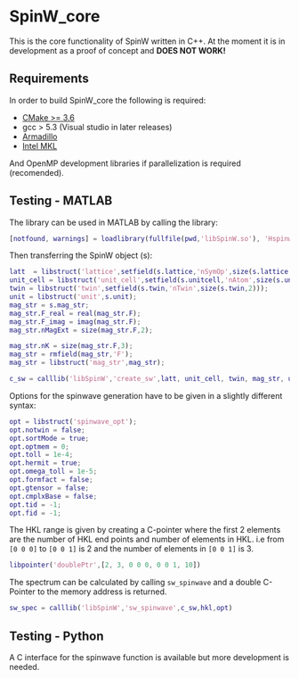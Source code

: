 # SpinW_core
This is the core functionality of SpinW written in C++. At the moment it is
in development as a proof of concept and **DOES NOT WORK!**

## Requirements
In order to build SpinW_core the following is required:
- [CMake >= 3.6](https://cmake.org/) 
- gcc > 5.3 (Visual studio in later releases)
- [Armadillo](http://arma.sourceforge.net/) 
- [Intel MKL](https://software.intel.com/en-us/mkl)

And OpenMP development libraries if parallelization is required (recomended). 

## Testing - MATLAB
The library can be used in MATLAB by calling the library:

```matlab
[notfound, warnings] = loadlibrary(fullfile(pwd,'libSpinW.so'), 'Hspinw.h');
```

Then transferring the SpinW object (s):

```matlab
latt  = libstruct('lattice',setfield(s.lattice,'nSymOp',size(s.lattice.sym,3)));
unit_cell = libstruct('unit_cell',setfield(s.unitcell,'nAtom',size(s.unit_cell.r,2)));
twin = libstruct('twin',setfield(s.twin,'nTwin',size(s.twin,2)));
unit = libstruct('unit',s.unit);
mag_str = s.mag_str;
mag_str.F_real = real(mag_str.F);
mag_str.F_imag = imag(mag_str.F);
mag_str.nMagExt = size(mag_str.F,2);

mag_str.nK = size(mag_str.F,3);
mag_str = rmfield(mag_str,'F');
mag_str = libstruct('mag_str',mag_str);

c_sw = calllib('libSpinW','create_sw',latt, unit_cell, twin, mag_str, unit);
```

Options for the spinwave generation have to be given in a slightly different syntax:

```matlab
opt = libstruct('spinwave_opt');
opt.notwin = false;
opt.sortMode = true;
opt.optmem = 0;
opt.toll = 1e-4;
opt.hermit = true;
opt.omega_toll = 1e-5;
opt.formfact = false;
opt.gtensor = false;
opt.cmplxBase = false;
opt.tid = -1;
opt.fid = -1;
```

The HKL range is given by creating a C-pointer where the first 2 elements are
the number of HKL end points and number of elements in HKL. i.e from ```[0 0 0]``` to ```[0 0 1]``` is 2 and the number of elements in ```[0 0 1]``` is 3.

```matlab
libpointer('doublePtr',[2, 3, 0 0 0, 0 0 1, 10])
```

The spectrum can be calculated by calling ```sw_spinwave``` and a double C-Pointer to the memory address is returned.

```matlab
sw_spec = calllib('libSpinW','sw_spinwave',c_sw,hkl,opt)
``` 

## Testing - Python
A C interface for the spinwave function is available but more development is needed.
